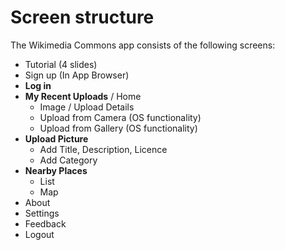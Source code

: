 # Screen structure

The Wikimedia Commons app consists of the following screens:

- Tutorial (4 slides)
- Sign up (In App Browser)
- **Log in**
- **My Recent Uploads** / Home
    - Image / Upload Details
    - Upload from Camera (OS functionality)
    - Upload from Gallery (OS functionality)
- **Upload Picture**
    - Add Title, Description, Licence
    - Add Category
- **Nearby Places**
    - List
    - Map
- About
- Settings
- Feedback
- Logout